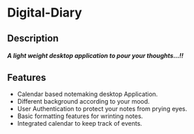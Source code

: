 # Digital-Diary

## Description
##### A light weight desktop application to pour your thoughts...!!

## Features
* Calendar based notemaking desktop Application.
* Different background according to your mood.
* User Authentication to protect your notes from prying eyes.
* Basic formatting features for wrinting notes.
* Integrated calendar to keep track of events.
